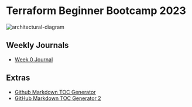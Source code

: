 # Terraform Beginner Bootcamp 2023

![architectural-diagram](https://github.com/omenking/terraform-beginner-bootcamp-2023/assets/7776/ab015431-2d14-4910-aa37-be4807b2b905)


## Weekly Journals
- [Week 0 Journal](Journal/Week0.md)

## Extras
- [Github Markdown TOC Generator](https://ecotrust-canada.github.io/markdown-toc/)
- [GitHub Markdown TOC Generator 2](https://dillinger.io/)

